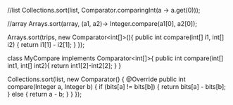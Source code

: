 //list
Collections.sort(list, Comparator.comparingInt(a -> a.get(0)));


//array
Arrays.sort(array, (a1, a2)-> Integer.compare(a1[0], a2[0]);


 Arrays.sort(trips, new Comparator<int[]>(){
     public int compare(int[] i1, int[] i2) {
         return i1[1] - i2[1];
     }
 });

class MyCompare implements Comparator<int[]>{
	public int compare(int[] int1, int[] int2){
		return int1[2]-int2[2];
	}
}



Collections.sort(list, new Comparator<Integer>() {
	@Override
	public int compare(Integer a, Integer b) {
		if (bits[a] != bits[b]) {
		return bits[a] - bits[b];
		} else {
		return a - b;
		}
	}
});
